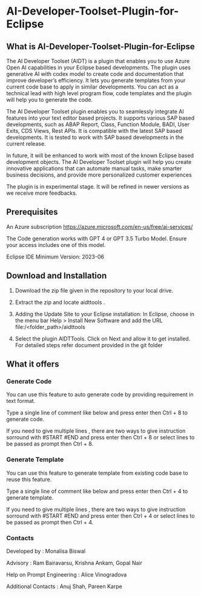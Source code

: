 # AI-Developer-Toolset-Plugin-for-Eclipse
## What is AI-Developer-Toolset-Plugin-for-Eclipse
The AI Developer Toolset (AIDT) is a plugin that enables you to use Azure Open AI capabilities in your Eclipse based developments. The plugin uses generative AI with codex model to create code and documentation that improve developer’s efficiency. It lets you generate templates from your current code base to apply in similar developments. You can act as a technical lead with high level program flow, code templates and the plugin will help you to generate the code.

The AI Developer Toolset plugin enables you to seamlessly integrate AI features into your text editor based projects. It supports various SAP based developments, such as ABAP Report, Class, Function Module, BADI, User Exits, CDS Views, Rest APIs. It is compatible with the latest SAP based developments. It is tested to work with SAP based developments in the current release.

In future, it will be enhanced to work with most of the known Eclipse based development objects. The AI Developer Toolset plugin will help you create innovative applications that can automate manual tasks, make smarter business decisions, and provide more personalized customer experiences

The plugin is in experimental stage. It will be refined in newer versions as we receive more feedbacks.

## Prerequisites
An Azure subscription  https://azure.microsoft.com/en-us/free/ai-services/

The Code generation works with GPT 4 or GPT 3.5 Turbo Model. Ensure your access includes one of this model.

Eclipse IDE Minimum Version: 2023-06

## Download and Installation
1. Download the zip file given in the repository to your local drive.

2. Extract the zip and locate aidttools .

3. Adding the Update Site to your Eclipse installation:
In Eclipse, choose in the menu bar Help > Install New Software and add the URL file:/<folder_path>/aidttools

4. Select the plugin AIDTTools. Click on Next and allow it to get installed. For detailed steps refer document provided in the git folder

## What it offers
### Generate Code
You can use this feature to auto generate code by providing requirement in text format. 

Type a single line of comment like below and press enter then Ctrl + 8 to generate code.

If you need to give multiple lines , there are two ways to give instruction 
sorround with #START #END and press enter then Ctrl + 8 
or select lines to be passed as prompt then Ctrl + 8.

### Generate Template
You can use this feature to generate template from existing code base to reuse this feature. 

Type a single line of comment like below and press enter then Ctrl + 4 to generate template.

If you need to give multiple lines , there are two ways to give instruction 
sorround with #START #END and press enter then Ctrl + 4
or select lines to be passed as prompt then Ctrl + 4.
### Contacts 
Developed by : Monalisa Biswal

Advisory : Ram Bairavarsu, Krishna Ankam, Gopal Nair

Help on Prompt Engineering : Alice Vinogradova

Additional Contacts : Anuj Shah, Pareen Karpe 


   




